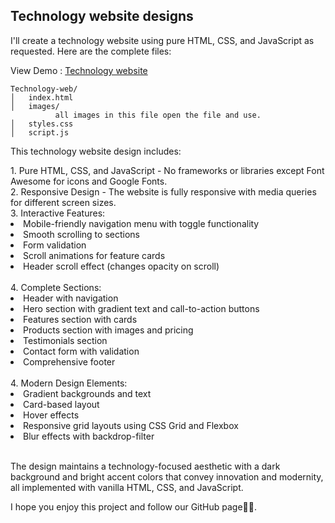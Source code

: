 <h2>Technology website designs</h2>
<p>I'll create a technology website using pure HTML, CSS, and JavaScript as requested. Here are the complete files:</p>
<p>View Demo : <a href="https://younesnoorzahi.github.io/Technology-website-designs/">Technology website</a></p>

```
Technology-web/
│   index.html
│   images/
          all images in this file open the file and use.
│   styles.css
│   script.js
```
<p>This technology website design includes:</p>
<span>1. Pure HTML, CSS, and JavaScript - No frameworks or libraries except Font Awesome for icons and Google Fonts.</span>
<br>
<span>2. Responsive Design - The website is fully responsive with media queries for different screen sizes.</span>
<br>
<span>3. Interactive Features:</span>
<li>Mobile-friendly navigation menu with toggle functionality</li>
<li>Smooth scrolling to sections</li>
<li>Form validation</li>
<li>Scroll animations for feature cards</li>
<li>Header scroll effect (changes opacity on scroll)</li>
<br>
<span>4. Complete Sections:</span>
<li>Header with navigation</li>
<li>Hero section with gradient text and call-to-action buttons</li>
<li>Features section with cards</li>
<li>Products section with images and pricing</li>
<li>Testimonials section</li>
<li>Contact form with validation</li>
<li>Comprehensive footer</li>
<br>
<span>4. Modern Design Elements:</span>
<li>Gradient backgrounds and text</li>
<li>Card-based layout</li>
<li>Hover effects</li>
<li>Responsive grid layouts using CSS Grid and Flexbox</li>
<li>Blur effects with backdrop-filter</li>
<br>
<p>The design maintains a technology-focused aesthetic with a dark background and bright accent colors that convey innovation and modernity, all implemented with vanilla HTML, CSS, and JavaScript.</p>
<p>I hope you enjoy this project and follow our GitHub page👨‍💻.</p>
